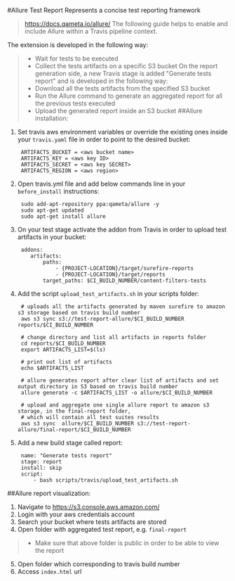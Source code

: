 #Allure Test Report
Represents a concise test reporting framework
> https://docs.qameta.io/allure/
The following guide helps to enable and include Allure within a Travis pipeline context.

The extension is developed in the following way:
> - Wait for tests to be executed
> - Collect the tests artifacts on a specific S3 bucket
    On the report generation side, a new Travis stage is added "Generate tests report" and is developed in the following way:
> - Download all the tests artifacts from the specified S3 bucket
> - Run the Allure command to generate an aggregated report for all the previous tests executed
> - Upload the generated report inside an S3 bucket
    ##Allure installation:
1. Set travis aws environment variables or override the existing ones inside your `travis.yaml` file in order to point to the desired bucket:

        ARTIFACTS_BUCKET = <aws bucket name>
        ARTIFACTS_KEY = <aws key ID>
        ARTIFACTS_SECRET = <aws key SECRET>
        ARTIFACTS_REGION = <aws region>

2. Open travis.yml file and add below commands line in your `before_install` instructions:

        sudo add-apt-repository ppa:qameta/allure -y
        sudo apt-get updated
        sudo apt-get install allure

3. On your test stage activate the addon from Travis in order to upload test artifacts in your bucket:

        addons:
           artifacts:
               paths:
                   - {PROJECT-LOCATION}/target/surefire-reports
                   - {PROJECT-LOCATION}/target/reports
               target_paths: $CI_BUILD_NUMBER/content-filters-tests

4. Add the script `upload_test_artifacts.sh` in your scripts folder:

        # uploads all the artifacts generated by maven surefire to amazon s3 storage based on travis build number
        aws s3 sync s3://test-report-allure/$CI_BUILD_NUMBER reports/$CI_BUILD_NUMBER
        
        # change directory and list all artifacts in reports folder
        cd reports/$CI_BUILD_NUMBER
        export ARTIFACTS_LIST=$(ls)
        
        # print out list of artifacts
        echo $ARTIFACTS_LIST
        
        # allure generates report after clear list of artifacts and set output directory in S3 based on travis build number
        allure generate -c $ARTIFACTS_LIST -o allure/$CI_BUILD_NUMBER
        
        # upload and aggregate one single allure report to amazon s3 storage, in the final-report folder,
        # which will contain all test suites results
        aws s3 sync  allure/$CI_BUILD_NUMBER s3://test-report-allure/final-report/$CI_BUILD_NUMBER


5. Add a new build stage called report:

        name: "Generate tests report"    
        stage: report    
        install: skip     
        script:         
            - bash scripts/travis/upload_test_artifacts.sh

##Allure report visualization:
1. Navigate to https://s3.console.aws.amazon.com/
2. Login with your aws credentials account
3. Search your bucket where tests artifacts are stored
4. Open folder with aggregated test report, e.g. `final-report`
> - Make sure that above folder is public in order to be able to view the report
5. Open folder which corresponding to travis build number
6. Access `index.html` url
